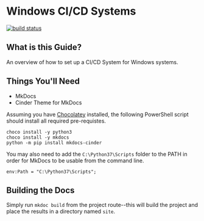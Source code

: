 # Windows CI/CD Systems

[![build status](https://travis-ci.org/SashaNullptr/WindowsCICD.svg?branch=master)](https://travis-ci.org/SashaNullptr/WindowsCICD)

## What is this Guide?

An overview of how to set up a CI/CD System for Windows systems.

## Things You'll Need

* MkDocs
* Cinder Theme for MkDocs

Assuming you have [Chocolatey](https://chocolatey.org/) installed, the following PowerShell script should install all required pre-requistes.

```shell
choco install -y python3
choco install -y mkdocs
python -m pip install mkdocs-cinder
```
You may also need to add the `C:\Python37\Scripts` folder to the PATH in order for MkDocs to be usable from the command line.

```shell
env:Path = "C:\Python37\Scripts";
```

## Building the Docs

Simply run `mkdoc build` from the project route--this will build the project
and place the results in a directory named `site`.
